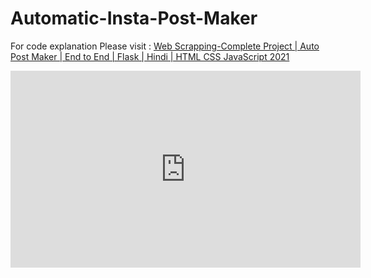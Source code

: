 # Automatic-Insta-Post-Maker
For code explanation Please visit : [Web Scrapping-Complete Project | Auto Post Maker | End to End | Flask | Hindi | HTML CSS JavaScript 2021](https://youtu.be/xoYuJzEyIY4)
<iframe width="560" height="315" src="https://www.youtube.com/embed/xoYuJzEyIY4" title="YouTube video player" frameborder="0" allow="accelerometer; autoplay; clipboard-write; encrypted-media; gyroscope; picture-in-picture" allowfullscreen></iframe>
